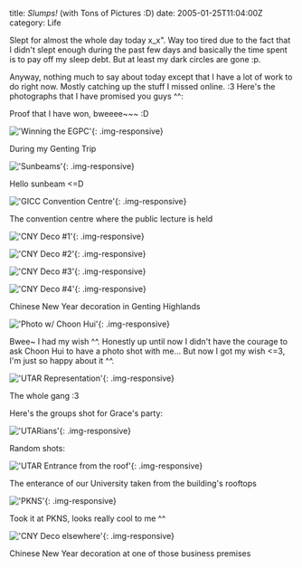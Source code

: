 title: *Slumps!* (with Tons of Pictures :D)
date: 2005-01-25T11:04:00Z
category: Life

Slept for almost the whole day today x\_x". Way too tired due to the fact that I didn't slept enough during the past few days and basically the time spent is to pay off my sleep debt. But at least my dark circles are gone :p.

Anyway, nothing much to say about today except that I have a lot of work to do right now. Mostly catching up the stuff I missed online. :3 Here's the photographs that I have promised you guys ^^:

Proof that I have won, bweeee~~~ :D

!['Winning the EGPC'](http://img.photobucket.com/albums/v95/seh_hui/photo/050120/winningproof.jpg){: .img-responsive}

During my Genting Trip

!['Sunbeams'](http://img.photobucket.com/albums/v95/seh_hui/photo/050120/sunbeam.jpg){: .img-responsive}

Hello sunbeam <=D

!['GICC Convention Centre'](http://img.photobucket.com/albums/v95/seh_hui/photo/050120/gicc.jpg){: .img-responsive}

The convention centre where the public lecture is held

!['CNY Deco #1'](http://img.photobucket.com/albums/v95/seh_hui/photo/050120/gentingcnydeco1.jpg){: .img-responsive}

!['CNY Deco #2'](http://img.photobucket.com/albums/v95/seh_hui/photo/050120/gentingcnydeco2.jpg){: .img-responsive}

!['CNY Deco #3'](http://img.photobucket.com/albums/v95/seh_hui/photo/050120/gentingcnydeco3.jpg){: .img-responsive}

!['CNY Deco #4'](http://img.photobucket.com/albums/v95/seh_hui/photo/050120/friendship.jpg){: .img-responsive}

Chinese New Year decoration in Genting Highlands

!['Photo w/ Choon Hui'](http://img.photobucket.com/albums/v95/seh_hui/photo/050120/felixch.jpg){: .img-responsive}

Bwee~ I had my wish ^^. Honestly up until now I didn't have the courage to ask Choon Hui to have a photo shot with me… But now I got my wish <=3, I'm just so happy about it ^^.

!['UTAR Representation'](http://img.photobucket.com/albums/v95/seh_hui/photo/050120/utargenting.jpg){: .img-responsive}

The whole gang :3

Here's the groups shot for Grace's party:

!['UTARians'](http://img.photobucket.com/albums/v95/seh_hui/photo/050120/utariangang.jpg){: .img-responsive}

Random shots:

!['UTAR Entrance from the roof'](http://img.photobucket.com/albums/v95/seh_hui/photo/050120/utarentrance.jpg){: .img-responsive}

The enterance of our University taken from the building's rooftops

!['PKNS'](http://img.photobucket.com/albums/v95/seh_hui/photo/050120/pkns.jpg){: .img-responsive}

Took it at PKNS, looks really cool to me ^^

!['CNY Deco elsewhere'](http://img.photobucket.com/albums/v95/seh_hui/photo/050120/cfocnydeco.jpg){: .img-responsive}

Chinese New Year decoration at one of those business premises
